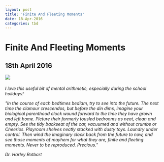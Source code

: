 ```yaml
---
layout: post
title: 'Finite And Fleeting Moments'
date: 18-Apr-2016
categories: tbd
---
```


# Finite And Fleeting Moments

## 18th April 2016

<img src="http://www.gstatic.com/hostedimg/e6226cda9ce68569_landing" />

<h6 (Last Days Of Shanghai,   1949,   Life Archives )</h6>

I love this useful bit of mental arithmetic,   especially during the school holidays!

"In the course of each bedtimes bedlam, try to see into the future. The next time the clamour crescendos, but before the din dims, imagine your biological parenthood clock wound forward to the time they have grown and left home. Picture their formerly tousled bedrooms as neat, clean and empty. See the tidy backseat of the car, vacuumed and without crumbs or Cheerios. Playroom shelves neatly stacked with dusty toys. Laundry under control. Then wind the imaginary clock back from the future to now, and see those moments of mayhem for what they are, finite and fleeting moments. Never to be reproduced. Precious."

Dr. Harley Rotbart
